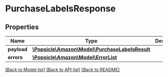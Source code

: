 # PurchaseLabelsResponse

## Properties
Name | Type | Description | Notes
------------ | ------------- | ------------- | -------------
**payload** | [**\Popsicle\Amazon\Model\PurchaseLabelsResult**](PurchaseLabelsResult.md) |  | [optional] 
**errors** | [**\Popsicle\Amazon\Model\ErrorList**](ErrorList.md) |  | [optional] 

[[Back to Model list]](../../README.md#documentation-for-models) [[Back to API list]](../../README.md#documentation-for-api-endpoints) [[Back to README]](../../README.md)

